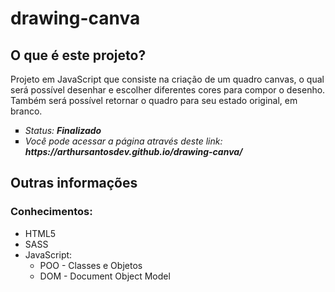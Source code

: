 <h1>drawing-canva</h1>

<h2>O que é este projeto?</h2>
<p>
Projeto em JavaScript que consiste na criação de um quadro canvas, o qual será possível desenhar e escolher diferentes cores para compor o desenho. Também será possível retornar o quadro para seu estado original, em branco.
</p>

<ul type="square">
<li> <i>Status: <b>Finalizado</b></i>
<li> <i>Você pode acessar a página através deste link: <b>https://arthursantosdev.github.io/drawing-canva/</b></i>
</ul>

<h2> Outras informações</h2>
<h3>Conhecimentos:</h3>
<ul>
<li> HTML5
<li> SASS
<li> JavaScript: <ul>
    <li> POO - Classes e Objetos
    <li> DOM - Document Object Model
    </ul>
</ul>
